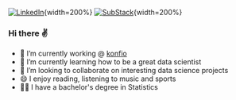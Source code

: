 [![LinkedIn](https://img.shields.io/badge/-white?style=for-the-badge&logo=LinkedIn&logoColor=blue)](https://www.linkedin.com/in/bryansteve99/){width=200%}
[![SubStack](https://img.shields.io/badge/-white?style=for-the-badge&logo=SubStack&logoColor=orange)](https://substack.com/@bryansteve){width=200%}

### Hi there :v: 

- 💼 I’m currently working @ [konfio](https://konfio.mx/)
- 🌱 I’m currently learning how to be a great data scientist
- 👯 I’m looking to collaborate on interesting data science projects
- 😄 I enjoy reading, listening to music and sports
- 👨‍🎓 I have a bachelor's degree in Statistics
